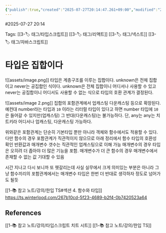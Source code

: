 ```yaml
---
{"publish":true,"created":"2025-07-27T20:14:47.261+09:00","modified":"2025-08-06T21:03:23.259+09:00","cssclasses":""}
---
```


#2025-07-27 20:14

Tags: [[3-🏷️ 태그/타입스크립트]] [[3-🏷️ 태그/리액트]] [[3-🏷️ 태그/넥스트]] [[3-🏷️ 태그/자바스크립트]]

# 타입은 집합이다
![[assets/image.png]]
타입은 계층구조를 이루는 집합이다.
unknown은 전체 집합이고 never는 공집합인 식이다.
unknown은 전체 집합이니 어디서나 사용할 수 있고
never는 공집합이니 어디서도 사용할 수 없는 식으로 타입의 호환 관계가 결정된다.


![[assets/image 2.png]]
집합의 포함관계에서 업캐스팅 다운캐스팅 등으로 확장된다.
예컨대 number라는 타입과 `10` 이라는 리터럴 타입이 있다고 하면
number 타입에 `10`은 들어갈 수 있지만(업캐스팅) 그 반대(다운캐스팅)는 불가능하다.
단, any는 any는 치트키라 어디서나 업캐스팅, 다운캐스팅 가능하다.

위와같은 포함관계는 단순히 기본타입 뿐만 아니라 객체와 함수에서도 적용할 수 있다.
다만 함수의 경우 포함관계가 직관적이지 않으므로 아래 정리에서 함수 타입의 호환성 확인
반환값과 매개변수 갯수는 직관적인 업캐스팅으로 이해 가능
매개변수의 경우 타입은 오히려 더 좁아야 더 많은 기능을 포함.
매개변수가 더 큰 함수의 경우 매개변수에서 존재할 수 없는 값 기대할 수 있음

시간 지나고  다시 보니까 또 헷갈리는데 사실 실무에서 크게 의미있는 부분은 아니라 그냥 함수끼리의 포함관계에서는 매개변수 타입은 한번 더 반대로 생각하자 정도로 넘어가도 될듯

[[1-📚 참고 노트/강의/한입 TS#섹션 4. 함수와 타입]]
https://ts.winterlood.com/267b10cd-5f23-4689-b2f4-0b7420523a64
## References
 [[1-📚 참고 노트/강의/타입스크립트 치트 시트]]
 [[1-📚 참고 노트/강의/한입 TS]]